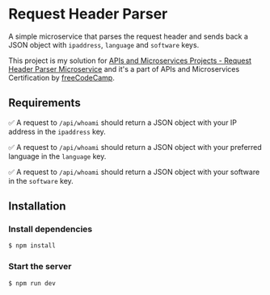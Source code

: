 # Request Header Parser

A simple microservice that parses the request header and sends back a JSON object with `ipaddress`, `language` and `software` keys.

This project is my solution for [APIs and Microservices Projects - Request Header Parser Microservice] 
and it's a part of APIs and Microservices Certification by [freeCodeCamp].

## Requirements

✅ A request to `/api/whoami` should return a JSON object with your IP address in the `ipaddress` key.

✅ A request to `/api/whoami` should return a JSON object with your preferred language in the `language` key.

✅ A request to `/api/whoami` should return a JSON object with your software in the `software` key.


[APIs and Microservices Projects - Request Header Parser Microservice]: https://www.freecodecamp.org/learn/apis-and-microservices/apis-and-microservices-projects/request-header-parser-microservice

[freeCodeCamp]: https://www.freecodecamp.org/

## Installation

### Install dependencies
```bash
$ npm install
```

### Start the server
```bash
$ npm run dev
```

[APIs and Microservices Projects - Timestamp Microservice]: https://www.freecodecamp.org/learn/apis-and-microservices/apis-and-microservices-projects/request-header-parser-microservice
[freeCodeCamp]: https://www.freecodecamp.org/
